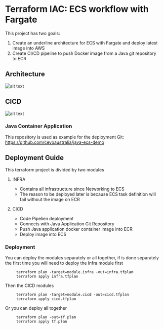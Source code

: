 # Terraform IAC: ECS workflow with Fargate

This project has two goals:

1. Create an underline architecture for ECS with Fargate and deploy latest image into AWS
2. Create CI/CD pipeline to push Docker image from a Java git repository to ECR

## Architecture

![alt text](ECS_Fargate-ECS.drawio.png)

## CICD

![alt text](ECS_Fargate-CICD.drawio.png)

### Java Container Application

This repository is used as example for the deployment
Git: https://github.com/cevoaustralia/java-ecs-demo

## Deployment Guide

This terraform project is divided by two modules

1. INFRA

   - Contains all infrastructure since Networking to ECS
   - The reason to be deployed later is because ECS task definition will fail without the image on ECR

2. CICD
   - Code Pipelien deployment
   - Connects with Java Application Git Repository
   - Push Java application docker container image into ECR
   - Deploy image into ECS

### Deployment

You can deploy the modules separately or all together, if is done separately the first time you will need to deploy the Infra module first

```
     terraform plan -target=module.infra -out=infra.tfplan
     terraform apply infra.tfplan
```

Then the CICD modules

```
     terraform plan -target=module.cicd -out=cicd.tfplan
     terraform apply cicd.tfplan
```

Or you can deploy all together

```
     terraform plan -out=tf.plan
     terraform apply tf.plan
```
